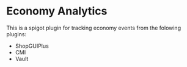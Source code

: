 # Economy Analytics

This is a spigot plugin for tracking economy events from the folowing plugins:
- ShopGUIPlus
- CMI
- Vault